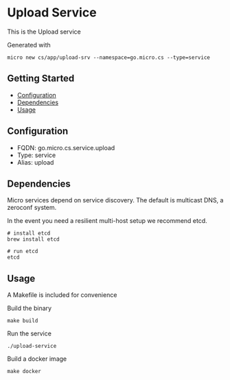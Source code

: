 # Upload Service

This is the Upload service

Generated with

```
micro new cs/app/upload-srv --namespace=go.micro.cs --type=service
```

## Getting Started

- [Configuration](#configuration)
- [Dependencies](#dependencies)
- [Usage](#usage)

## Configuration

- FQDN: go.micro.cs.service.upload
- Type: service
- Alias: upload

## Dependencies

Micro services depend on service discovery. The default is multicast DNS, a zeroconf system.

In the event you need a resilient multi-host setup we recommend etcd.

```
# install etcd
brew install etcd

# run etcd
etcd
```

## Usage

A Makefile is included for convenience

Build the binary

```
make build
```

Run the service
```
./upload-service
```

Build a docker image
```
make docker
```